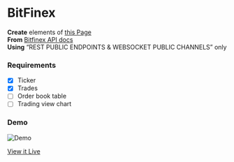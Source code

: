 # BitFinex
__Create__ elements of [this Page](https://www.bitfinex.com/demo)<br>
__From__  [Bitfinex API docs](https://docs.bitfinex.com/docs)<br>
__Using__ “REST PUBLIC ENDPOINTS & WEBSOCKET PUBLIC CHANNELS” only

### Requirements
- [x] Ticker
- [x] Trades
- [ ] Order book table
- [ ] Trading view chart

### Demo
![Demo](https://github.com/msehgal93/nash-react-task/demo.gif)

[View it Live](https://github.com/msehgal93/nash-react-task/index.html)